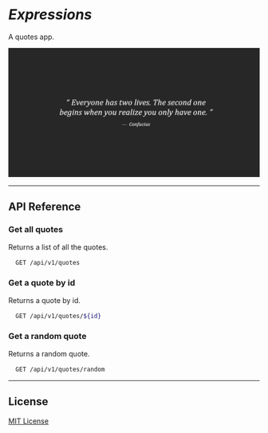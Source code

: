# _Expressions_

A quotes app.

![Screenshot](./screenshot.png)

---

## API Reference

### Get all quotes

Returns a list of all the quotes.

```sh
  GET /api/v1/quotes
```

### Get a quote by id

Returns a quote by id.

```sh
  GET /api/v1/quotes/${id}
```

### Get a random quote

Returns a random quote.

```sh
  GET /api/v1/quotes/random
```

---

## License

[MIT License](./LICENSE)

